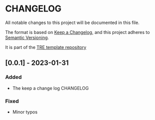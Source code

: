 # CHANGELOG

All notable changes to this project will be documented in this file.

The format is based on [Keep a Changelog](https://keepachangelog.com/en/1.0.0/),
and this project adheres to [Semantic Versioning](https://semver.org/spec/v2.0.0.html).

It is part of the [TRE template repository](https://github.com/nationalarchives/da-tre-template)

## [0.0.1] - 2023-01-31

### Added

- The keep a change log CHANGELOG

### Fixed

- Minor typos
